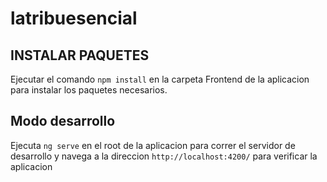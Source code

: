 # latribuesencial

## INSTALAR PAQUETES

Ejecutar el comando `npm install` en la carpeta Frontend de la aplicacion para instalar los paquetes necesarios.

## Modo desarrollo

Ejecuta `ng serve` en el root de la aplicacion para correr el servidor de desarrollo y navega a la direccion `http://localhost:4200/` para verificar la aplicacion
